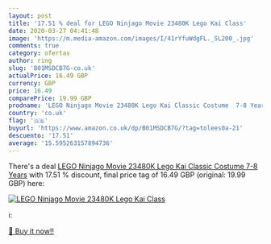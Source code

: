 ```yaml
---
layout: post
title: '17.51 % deal for LEGO Ninjago Movie 23480K Lego Kai Class'
date: 2020-03-27 04:41:48
image: 'https://m.media-amazon.com/images/I/41rYfuWdgFL._SL200_.jpg'
comments: true
category: ofertas
author: ring
slug: 'B01MSDCB7G-co.uk'
actualPrice: 16.49 GBP
currency: GBP
price: 16.49
comparePrice: 19.99 GBP
prodname: 'LEGO Ninjago Movie 23480K Lego Kai Classic Costume  7-8 Years'
country: 'co.uk'
flag: '🇬🇧'
buyurl: 'https://www.amazon.co.uk/dp/B01MSDCB7G/?tag=tolees0a-21'
descuento: '17.51'
average: '15.595263157894736'
---
```


There's a deal [LEGO Ninjago Movie 23480K Lego Kai Classic Costume  7-8 Years](https://www.amazon.co.uk/dp/B01MSDCB7G/?tag=tolees0a-21)  with  17.51 % discount, final price tag of  16.49 GBP (original: 19.99 GBP) here:

[![LEGO Ninjago Movie 23480K Lego Kai Class](https://m.media-amazon.com/images/I/41rYfuWdgFL._SL200_.jpg)](https://www.amazon.co.uk/dp/B01MSDCB7G/?tag=tolees0a-21)

ℹ️:


[🛒 Buy it now!!](https://www.amazon.co.uk/dp/B01MSDCB7G/?tag=tolees0a-21)
